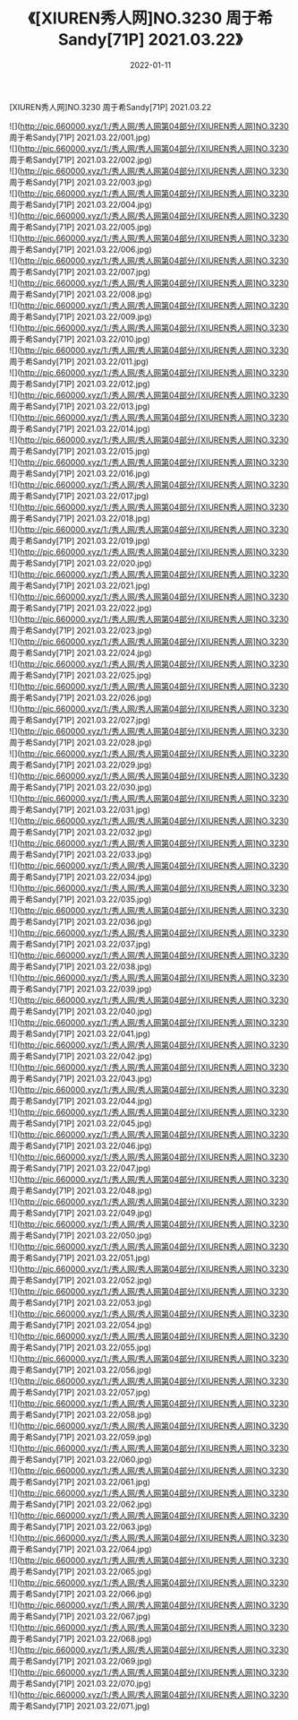 ﻿---
layout: post
title:  《[XIUREN秀人网]NO.3230 周于希Sandy[71P] 2021.03.22》
date:   2022-01-11
img: http://pic.660000.xyz/1:/秀人网/秀人网第04部分/[XIUREN秀人网]NO.3230 周于希Sandy[71P] 2021.03.22/000.jpg
categories: [美女, 清纯, 唯美]
---

[XIUREN秀人网]NO.3230 周于希Sandy[71P] 2021.03.22

 ![](http://pic.660000.xyz/1:/秀人网/秀人网第04部分/[XIUREN秀人网]NO.3230 周于希Sandy[71P] 2021.03.22/001.jpg) <br>![](http://pic.660000.xyz/1:/秀人网/秀人网第04部分/[XIUREN秀人网]NO.3230 周于希Sandy[71P] 2021.03.22/002.jpg) <br>![](http://pic.660000.xyz/1:/秀人网/秀人网第04部分/[XIUREN秀人网]NO.3230 周于希Sandy[71P] 2021.03.22/003.jpg) <br>![](http://pic.660000.xyz/1:/秀人网/秀人网第04部分/[XIUREN秀人网]NO.3230 周于希Sandy[71P] 2021.03.22/004.jpg) <br>![](http://pic.660000.xyz/1:/秀人网/秀人网第04部分/[XIUREN秀人网]NO.3230 周于希Sandy[71P] 2021.03.22/005.jpg) <br>![](http://pic.660000.xyz/1:/秀人网/秀人网第04部分/[XIUREN秀人网]NO.3230 周于希Sandy[71P] 2021.03.22/006.jpg) <br>![](http://pic.660000.xyz/1:/秀人网/秀人网第04部分/[XIUREN秀人网]NO.3230 周于希Sandy[71P] 2021.03.22/007.jpg) <br>![](http://pic.660000.xyz/1:/秀人网/秀人网第04部分/[XIUREN秀人网]NO.3230 周于希Sandy[71P] 2021.03.22/008.jpg) <br>![](http://pic.660000.xyz/1:/秀人网/秀人网第04部分/[XIUREN秀人网]NO.3230 周于希Sandy[71P] 2021.03.22/009.jpg) <br>![](http://pic.660000.xyz/1:/秀人网/秀人网第04部分/[XIUREN秀人网]NO.3230 周于希Sandy[71P] 2021.03.22/010.jpg) <br>![](http://pic.660000.xyz/1:/秀人网/秀人网第04部分/[XIUREN秀人网]NO.3230 周于希Sandy[71P] 2021.03.22/011.jpg) <br>![](http://pic.660000.xyz/1:/秀人网/秀人网第04部分/[XIUREN秀人网]NO.3230 周于希Sandy[71P] 2021.03.22/012.jpg) <br>![](http://pic.660000.xyz/1:/秀人网/秀人网第04部分/[XIUREN秀人网]NO.3230 周于希Sandy[71P] 2021.03.22/013.jpg) <br>![](http://pic.660000.xyz/1:/秀人网/秀人网第04部分/[XIUREN秀人网]NO.3230 周于希Sandy[71P] 2021.03.22/014.jpg) <br>![](http://pic.660000.xyz/1:/秀人网/秀人网第04部分/[XIUREN秀人网]NO.3230 周于希Sandy[71P] 2021.03.22/015.jpg) <br>![](http://pic.660000.xyz/1:/秀人网/秀人网第04部分/[XIUREN秀人网]NO.3230 周于希Sandy[71P] 2021.03.22/016.jpg) <br>![](http://pic.660000.xyz/1:/秀人网/秀人网第04部分/[XIUREN秀人网]NO.3230 周于希Sandy[71P] 2021.03.22/017.jpg) <br>![](http://pic.660000.xyz/1:/秀人网/秀人网第04部分/[XIUREN秀人网]NO.3230 周于希Sandy[71P] 2021.03.22/018.jpg) <br>![](http://pic.660000.xyz/1:/秀人网/秀人网第04部分/[XIUREN秀人网]NO.3230 周于希Sandy[71P] 2021.03.22/019.jpg) <br>![](http://pic.660000.xyz/1:/秀人网/秀人网第04部分/[XIUREN秀人网]NO.3230 周于希Sandy[71P] 2021.03.22/020.jpg) <br>![](http://pic.660000.xyz/1:/秀人网/秀人网第04部分/[XIUREN秀人网]NO.3230 周于希Sandy[71P] 2021.03.22/021.jpg) <br>![](http://pic.660000.xyz/1:/秀人网/秀人网第04部分/[XIUREN秀人网]NO.3230 周于希Sandy[71P] 2021.03.22/022.jpg) <br>![](http://pic.660000.xyz/1:/秀人网/秀人网第04部分/[XIUREN秀人网]NO.3230 周于希Sandy[71P] 2021.03.22/023.jpg) <br>![](http://pic.660000.xyz/1:/秀人网/秀人网第04部分/[XIUREN秀人网]NO.3230 周于希Sandy[71P] 2021.03.22/024.jpg) <br>![](http://pic.660000.xyz/1:/秀人网/秀人网第04部分/[XIUREN秀人网]NO.3230 周于希Sandy[71P] 2021.03.22/025.jpg) <br>![](http://pic.660000.xyz/1:/秀人网/秀人网第04部分/[XIUREN秀人网]NO.3230 周于希Sandy[71P] 2021.03.22/026.jpg) <br>![](http://pic.660000.xyz/1:/秀人网/秀人网第04部分/[XIUREN秀人网]NO.3230 周于希Sandy[71P] 2021.03.22/027.jpg) <br>![](http://pic.660000.xyz/1:/秀人网/秀人网第04部分/[XIUREN秀人网]NO.3230 周于希Sandy[71P] 2021.03.22/028.jpg) <br>![](http://pic.660000.xyz/1:/秀人网/秀人网第04部分/[XIUREN秀人网]NO.3230 周于希Sandy[71P] 2021.03.22/029.jpg) <br>![](http://pic.660000.xyz/1:/秀人网/秀人网第04部分/[XIUREN秀人网]NO.3230 周于希Sandy[71P] 2021.03.22/030.jpg) <br>![](http://pic.660000.xyz/1:/秀人网/秀人网第04部分/[XIUREN秀人网]NO.3230 周于希Sandy[71P] 2021.03.22/031.jpg) <br>![](http://pic.660000.xyz/1:/秀人网/秀人网第04部分/[XIUREN秀人网]NO.3230 周于希Sandy[71P] 2021.03.22/032.jpg) <br>![](http://pic.660000.xyz/1:/秀人网/秀人网第04部分/[XIUREN秀人网]NO.3230 周于希Sandy[71P] 2021.03.22/033.jpg) <br>![](http://pic.660000.xyz/1:/秀人网/秀人网第04部分/[XIUREN秀人网]NO.3230 周于希Sandy[71P] 2021.03.22/034.jpg) <br>![](http://pic.660000.xyz/1:/秀人网/秀人网第04部分/[XIUREN秀人网]NO.3230 周于希Sandy[71P] 2021.03.22/035.jpg) <br>![](http://pic.660000.xyz/1:/秀人网/秀人网第04部分/[XIUREN秀人网]NO.3230 周于希Sandy[71P] 2021.03.22/036.jpg) <br>![](http://pic.660000.xyz/1:/秀人网/秀人网第04部分/[XIUREN秀人网]NO.3230 周于希Sandy[71P] 2021.03.22/037.jpg) <br>![](http://pic.660000.xyz/1:/秀人网/秀人网第04部分/[XIUREN秀人网]NO.3230 周于希Sandy[71P] 2021.03.22/038.jpg) <br>![](http://pic.660000.xyz/1:/秀人网/秀人网第04部分/[XIUREN秀人网]NO.3230 周于希Sandy[71P] 2021.03.22/039.jpg) <br>![](http://pic.660000.xyz/1:/秀人网/秀人网第04部分/[XIUREN秀人网]NO.3230 周于希Sandy[71P] 2021.03.22/040.jpg) <br>![](http://pic.660000.xyz/1:/秀人网/秀人网第04部分/[XIUREN秀人网]NO.3230 周于希Sandy[71P] 2021.03.22/041.jpg) <br>![](http://pic.660000.xyz/1:/秀人网/秀人网第04部分/[XIUREN秀人网]NO.3230 周于希Sandy[71P] 2021.03.22/042.jpg) <br>![](http://pic.660000.xyz/1:/秀人网/秀人网第04部分/[XIUREN秀人网]NO.3230 周于希Sandy[71P] 2021.03.22/043.jpg) <br>![](http://pic.660000.xyz/1:/秀人网/秀人网第04部分/[XIUREN秀人网]NO.3230 周于希Sandy[71P] 2021.03.22/044.jpg) <br>![](http://pic.660000.xyz/1:/秀人网/秀人网第04部分/[XIUREN秀人网]NO.3230 周于希Sandy[71P] 2021.03.22/045.jpg) <br>![](http://pic.660000.xyz/1:/秀人网/秀人网第04部分/[XIUREN秀人网]NO.3230 周于希Sandy[71P] 2021.03.22/046.jpg) <br>![](http://pic.660000.xyz/1:/秀人网/秀人网第04部分/[XIUREN秀人网]NO.3230 周于希Sandy[71P] 2021.03.22/047.jpg) <br>![](http://pic.660000.xyz/1:/秀人网/秀人网第04部分/[XIUREN秀人网]NO.3230 周于希Sandy[71P] 2021.03.22/048.jpg) <br>![](http://pic.660000.xyz/1:/秀人网/秀人网第04部分/[XIUREN秀人网]NO.3230 周于希Sandy[71P] 2021.03.22/049.jpg) <br>![](http://pic.660000.xyz/1:/秀人网/秀人网第04部分/[XIUREN秀人网]NO.3230 周于希Sandy[71P] 2021.03.22/050.jpg) <br>![](http://pic.660000.xyz/1:/秀人网/秀人网第04部分/[XIUREN秀人网]NO.3230 周于希Sandy[71P] 2021.03.22/051.jpg) <br>![](http://pic.660000.xyz/1:/秀人网/秀人网第04部分/[XIUREN秀人网]NO.3230 周于希Sandy[71P] 2021.03.22/052.jpg) <br>![](http://pic.660000.xyz/1:/秀人网/秀人网第04部分/[XIUREN秀人网]NO.3230 周于希Sandy[71P] 2021.03.22/053.jpg) <br>![](http://pic.660000.xyz/1:/秀人网/秀人网第04部分/[XIUREN秀人网]NO.3230 周于希Sandy[71P] 2021.03.22/054.jpg) <br>![](http://pic.660000.xyz/1:/秀人网/秀人网第04部分/[XIUREN秀人网]NO.3230 周于希Sandy[71P] 2021.03.22/055.jpg) <br>![](http://pic.660000.xyz/1:/秀人网/秀人网第04部分/[XIUREN秀人网]NO.3230 周于希Sandy[71P] 2021.03.22/056.jpg) <br>![](http://pic.660000.xyz/1:/秀人网/秀人网第04部分/[XIUREN秀人网]NO.3230 周于希Sandy[71P] 2021.03.22/057.jpg) <br>![](http://pic.660000.xyz/1:/秀人网/秀人网第04部分/[XIUREN秀人网]NO.3230 周于希Sandy[71P] 2021.03.22/058.jpg) <br>![](http://pic.660000.xyz/1:/秀人网/秀人网第04部分/[XIUREN秀人网]NO.3230 周于希Sandy[71P] 2021.03.22/059.jpg) <br>![](http://pic.660000.xyz/1:/秀人网/秀人网第04部分/[XIUREN秀人网]NO.3230 周于希Sandy[71P] 2021.03.22/060.jpg) <br>![](http://pic.660000.xyz/1:/秀人网/秀人网第04部分/[XIUREN秀人网]NO.3230 周于希Sandy[71P] 2021.03.22/061.jpg) <br>![](http://pic.660000.xyz/1:/秀人网/秀人网第04部分/[XIUREN秀人网]NO.3230 周于希Sandy[71P] 2021.03.22/062.jpg) <br>![](http://pic.660000.xyz/1:/秀人网/秀人网第04部分/[XIUREN秀人网]NO.3230 周于希Sandy[71P] 2021.03.22/063.jpg) <br>![](http://pic.660000.xyz/1:/秀人网/秀人网第04部分/[XIUREN秀人网]NO.3230 周于希Sandy[71P] 2021.03.22/064.jpg) <br>![](http://pic.660000.xyz/1:/秀人网/秀人网第04部分/[XIUREN秀人网]NO.3230 周于希Sandy[71P] 2021.03.22/065.jpg) <br>![](http://pic.660000.xyz/1:/秀人网/秀人网第04部分/[XIUREN秀人网]NO.3230 周于希Sandy[71P] 2021.03.22/066.jpg) <br>![](http://pic.660000.xyz/1:/秀人网/秀人网第04部分/[XIUREN秀人网]NO.3230 周于希Sandy[71P] 2021.03.22/067.jpg) <br>![](http://pic.660000.xyz/1:/秀人网/秀人网第04部分/[XIUREN秀人网]NO.3230 周于希Sandy[71P] 2021.03.22/068.jpg) <br>![](http://pic.660000.xyz/1:/秀人网/秀人网第04部分/[XIUREN秀人网]NO.3230 周于希Sandy[71P] 2021.03.22/069.jpg) <br>![](http://pic.660000.xyz/1:/秀人网/秀人网第04部分/[XIUREN秀人网]NO.3230 周于希Sandy[71P] 2021.03.22/070.jpg) <br>![](http://pic.660000.xyz/1:/秀人网/秀人网第04部分/[XIUREN秀人网]NO.3230 周于希Sandy[71P] 2021.03.22/071.jpg) <br>